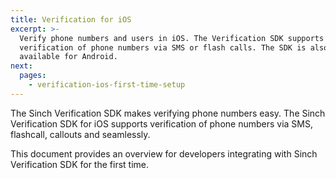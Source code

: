 ```yaml
---
title: Verification for iOS
excerpt: >-
  Verify phone numbers and users in iOS. The Verification SDK supports the
  verification of phone numbers via SMS or flash calls. The SDK is also
  available for Android.
next:
  pages:
    - verification-ios-first-time-setup
---
```

The Sinch Verification SDK makes verifying phone numbers easy. The Sinch Verification SDK for iOS supports verification of phone numbers via SMS, flashcall, callouts and seamlessly.

This document provides an overview for developers integrating with Sinch Verification SDK for the first time.
